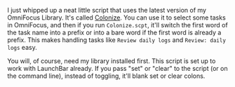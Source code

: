I just whipped up a neat little script that uses the latest version of my OmniFocus Library. It's called [Colonize](https://github.com/brandonpittman/OmniFocus). You can use it to select some tasks in OmniFocus, and then if you run `Colonize.scpt`, it'll switch the first word of the task name into a prefix or into a bare word if the first word is already a prefix. This makes handling tasks like `Review daily logs` and `Review: daily logs` easy.

You will, of course, need my library installed first. This script is set up to work with LaunchBar already. If you pass "set" or "clear" to the script (or on the command line), instead of toggling, it'll blank set or clear colons.
